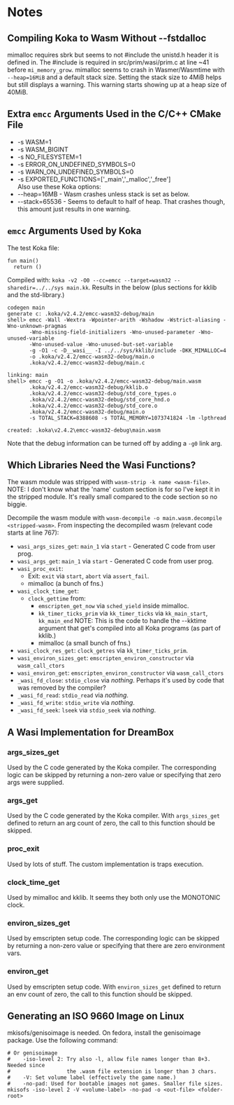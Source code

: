 # Notes

## Compiling Koka to Wasm Without --fstdalloc

mimalloc requires sbrk but seems to not #include the unistd.h header it is
defined in. The #include is required in src/prim/wasi/prim.c at line ~41 before
`mi_memory_grow`. mimalloc seems to crash in Wasmer/Wasmtime with
`--heap=16MiB` and a default stack size. Setting the stack size to 4MiB helps
but still displays a warning. This warning starts showing up at a heap size of
40MiB.

## Extra `emcc` Arguments Used in the C/C++ CMake File

+ -s WASM=1
+ -s WASM\_BIGINT
+ -s NO\_FILESYSTEM=1
+ -s ERROR\_ON\_UNDEFINED\_SYMBOLS=0
+ -s WARN\_ON\_UNDEFINED\_SYMBOLS=0
+ -s EXPORTED\_FUNCTIONS=['_main','_malloc','_free']  
Also use these Koka options:
+ --heap=16MB - Wasm crashes unless stack is set as below.
+ --stack=65536 - Seems to default to half of heap. That crashes though, this
  amount just results in one warning.

## `emcc` Arguments Used by Koka

The test Koka file:
```
fun main()
  return ()
```
Compiled with: `koka -v2 -O0 --cc=emcc --target=wasm32 --sharedir=../../sys main.kk`.
Results in the below (plus sections for kklib and the std-library.)
```
codegen main
generate c: .koka/v2.4.2/emcc-wasm32-debug/main
shell> emcc -Wall -Wextra -Wpointer-arith -Wshadow -Wstrict-aliasing -Wno-unknown-pragmas
       -Wno-missing-field-initializers -Wno-unused-parameter -Wno-unused-variable
       -Wno-unused-value -Wno-unused-but-set-variable
       -g -O1 -c -D__wasi__ -I ../../sys/kklib/include -DKK_MIMALLOC=4
       -o .koka/v2.4.2/emcc-wasm32-debug/main.o
       .koka/v2.4.2/emcc-wasm32-debug/main.c

linking: main
shell> emcc -g -O1 -o .koka/v2.4.2/emcc-wasm32-debug/main.wasm
       .koka/v2.4.2/emcc-wasm32-debug/kklib.o
       .koka/v2.4.2/emcc-wasm32-debug/std_core_types.o
       .koka/v2.4.2/emcc-wasm32-debug/std_core_hnd.o
       .koka/v2.4.2/emcc-wasm32-debug/std_core.o
       .koka/v2.4.2/emcc-wasm32-debug/main.o
       -s TOTAL_STACK=8388608 -s TOTAL_MEMORY=1073741824 -lm -lpthread

created: .koka\v2.4.2\emcc-wasm32-debug\main.wasm       
```
Note that the debug information can be turned off by adding a `-g0` link arg.

## Which Libraries Need the Wasi Functions?

The wasm module was stripped with `wasm-strip -k name <wasm-file>`. NOTE: I
don't know what the 'name' custom section is for so I've kept it in the
stripped module. It's really small compared to the code section so no biggie.

Decompile the wasm module with `wasm-decompile -o main.wasm.decompile <stripped-wasm>`.
From inspecting the decompiled wasm (relevant code starts at line 767):
+ `wasi_args_sizes_get`: `main_1` via `start` - Generated C code from user
  prog.
+ `wasi_args_get`: `main_1` via `start` - Generated C code from user prog.
+ `wasi_proc_exit`:
  * Exit: `exit` via `start`, `abort` via `assert_fail`.
  * mimalloc (a bunch of fns.)
+ `wasi_clock_time_get`:
  * `clock_gettime` from:
    - `emscripten_get_now` via `sched_yield` inside mimalloc.
    - `kk_timer_ticks_prim` via `kk_timer_ticks` via `kk_main_start`,
      `kk_main_end` NOTE: This is the code to handle the --kktime argument that
      get's compiled into all Koka programs (as part of kklib.)
    - mimalloc (a small bunch of fns.)
+ `wasi_clock_res_get`: `clock_getres` via `kk_timer_ticks_prim`.
+ `wasi_environ_sizes_get`: `emscripten_environ_constructor` via
  `wasm_call_ctors`
+ `wasi_environ_get`: `emscripten_environ_constructor` via `wasm_call_ctors`
+ `_wasi_fd_close`: `stdio_close` via _nothing_. Perhaps it's used by code that
  was removed by the compiler?
+ `_wasi_fd_read`: `stdio_read` via _nothing_.
+ `_wasi_fd_write`: `stdio_write` via _nothing_.
+ `_wasi_fd_seek`: `lseek` via `stdio_seek` via _nothing_.

## A Wasi Implementation for DreamBox

### args_sizes_get
Used by the C code generated by the Koka compiler. The corresponding logic can
be skipped by returning a non-zero value or specifying that zero args were
supplied.

### args_get
Used by the C code generated by the Koka compiler. With `args_sizes_get`
defined to return an arg count of zero, the call to this function should be
skipped.

### proc_exit
Used by lots of stuff. The custom implementation is traps execution.

### clock_time_get
Used by mimalloc and kklib. It seems they both only use the MONOTONIC clock.

### environ_sizes_get
Used by emscripten setup code. The corresponding logic can be skipped by
returning a non-zero value or specifying that there are zero environment vars.

### environ_get
Used by emscripten setup code. With `environ_sizes_get` defined to return an
env count of zero, the call to this function should be skipped.

## Generating an ISO 9660 Image on Linux
mkisofs/genisoimage is needed. On fedora, install the genisoimage package. Use
the following command:
```
# Or genisoimage
#    -iso-level 2: Try also -l, allow file names longer than 8+3. Needed since
#                  the .wasm file extension is longer than 3 chars.
#    -V: Set volume label (effectively the game name.)
#    -no-pad: Used for bootable images not games. Smaller file sizes.
mkisofs -iso-level 2 -V <volume-label> -no-pad -o <out-file> <folder-root>
```
